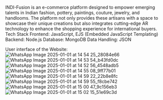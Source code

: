 INDI-Fusion is an e-commerce platform designed to empower emerging talents in Indian fashion, pottery, paintings, couture, jewelry, and handlooms. The platform not only provides these artisans with a space to showcase their unique creations but also integrates cutting-edge AR technology to enhance the shopping experience for international buyers.
Tech Stack
Frontend: JavaScript, EJS (Embedded JavaScript Templating)
    Backend: Node.js
    Database: MongoDB
    Data Handling: JSON

User interface of the Website:
![WhatsApp Image 2025-01-01 at 14 54 25_28084e66](https://github.com/user-attachments/assets/4a31fd2c-dd22-4ea2-8f9c-5ca131dca032)
![WhatsApp Image 2025-01-01 at 14 53 54_b43fd0dc](https://github.com/user-attachments/assets/f85b8420-a933-4663-a023-3d43508abd9b)
![WhatsApp Image 2025-01-01 at 14 52 56_4548adb5](https://github.com/user-attachments/assets/b170a2d8-ae7e-48e1-b5bd-7e1b1ef6c5c2)
![WhatsApp Image 2025-01-01 at 14 55 08_9ff77b01](https://github.com/user-attachments/assets/81a2d33f-e4ac-439f-9085-1814b0d6539a)
![WhatsApp Image 2025-01-01 at 14 59 22_22b8e8fc](https://github.com/user-attachments/assets/84f8e0b7-2b8b-4592-8701-4c8d8accff80)
![WhatsApp Image 2025-01-01 at 14 59 55_f8cbe742](https://github.com/user-attachments/assets/7f82e6fd-ec45-490a-be67-9b2cadbb3cbc)
![WhatsApp Image 2025-01-01 at 15 00 47_9c156eb3](https://github.com/user-attachments/assets/c980c514-75c3-401a-9916-0bae099f1b60)
![WhatsApp Image 2025-01-01 at 15 02 15_51e69c3d](https://github.com/user-attachments/assets/690136ac-8bc0-44d5-b5f4-0a00ac68333e)


